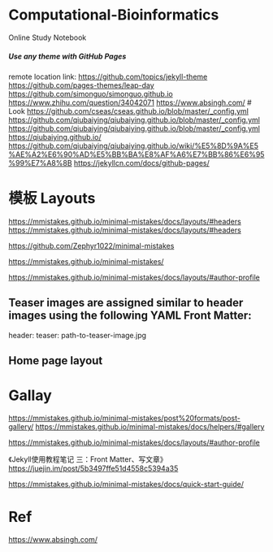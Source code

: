 # Computational-Bioinformatics
Online Study Notebook
##### Use any theme with GitHub Pages
remote location link: https://github.com/topics/jekyll-theme
https://github.com/pages-themes/leap-day
https://github.com/simonguo/simonguo.github.io
https://www.zhihu.com/question/34042071
https://www.absingh.com/ # Look
https://github.com/cseas/cseas.github.io/blob/master/_config.yml
https://github.com/qiubaiying/qiubaiying.github.io/blob/master/_config.yml
https://github.com/qiubaiying/qiubaiying.github.io/blob/master/_config.yml
https://qiubaiying.github.io/
https://github.com/qiubaiying/qiubaiying.github.io/wiki/%E5%8D%9A%E5%AE%A2%E6%90%AD%E5%BB%BA%E8%AF%A6%E7%BB%86%E6%95%99%E7%A8%8B
https://jekyllcn.com/docs/github-pages/

# 模板 Layouts
https://mmistakes.github.io/minimal-mistakes/docs/layouts/#headers
https://mmistakes.github.io/minimal-mistakes/docs/layouts/#headers

https://github.com/Zephyr1022/minimal-mistakes

https://mmistakes.github.io/minimal-mistakes/

https://mmistakes.github.io/minimal-mistakes/docs/layouts/#author-profile

## Teaser images are assigned similar to header images using the following YAML Front Matter:
header:
  teaser: path-to-teaser-image.jpg
  
## Home page layout

# Gallay 
https://mmistakes.github.io/minimal-mistakes/post%20formats/post-gallery/
https://mmistakes.github.io/minimal-mistakes/docs/helpers/#gallery

https://mmistakes.github.io/minimal-mistakes/docs/layouts/#author-profile

《Jekyll使用教程笔记 三：Front Matter、写文章》
https://juejin.im/post/5b3497ffe51d4558c5394a35

https://mmistakes.github.io/minimal-mistakes/docs/quick-start-guide/

# Ref
https://www.absingh.com/
